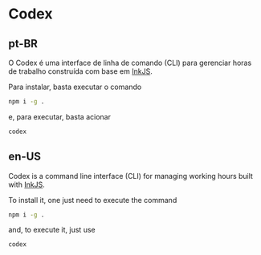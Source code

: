# Codex

## pt-BR

O Codex é uma interface de linha de comando (CLI) para gerenciar horas de trabalho construída com base em [InkJS](https://github.com/vadimdemedes/ink). 

Para instalar, basta executar o comando 

```sh
npm i -g .
```

e, para executar, basta acionar 

```sh
codex
```

## en-US

Codex is a command line interface (CLI) for managing working hours built with [InkJS](https://github.com/vadimdemedes/ink).

To install it, one just need to execute the command

```sh
npm i -g .
```

and, to execute it, just use 

```sh
codex
```
